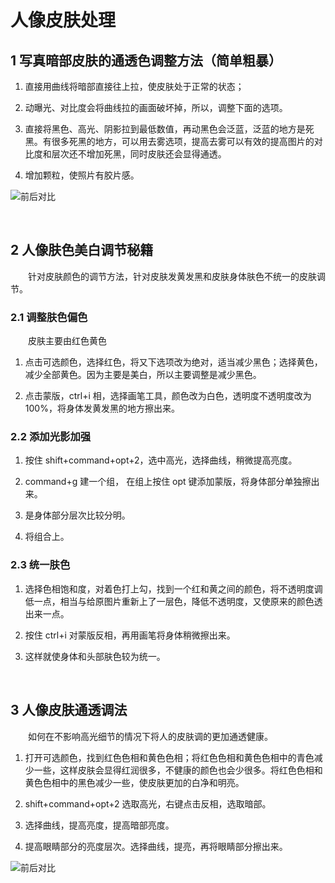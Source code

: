 # 人像皮肤处理
 
 
## 1 写真暗部皮肤的通透色调整方法（简单粗暴）

1. 直接用曲线将暗部直接往上拉，使皮肤处于正常的状态；

2. 动曝光、对比度会将曲线拉的画面破坏掉，所以，调整下面的选项。

3. 直接将黑色、高光、阴影拉到最低数值，再动黑色会泛蓝，泛蓝的地方是死黑。有很多死黑的地方，可以用去雾选项，提高去雾可以有效的提高图片的对比度和层次还不增加死黑，同时皮肤还会显得通透。

4. 增加颗粒，使照片有胶片感。

![前后对比](https://upload-images.jianshu.io/upload_images/10947003-7f63426224b99227.png?imageMogr2/auto-orient/strip%7CimageView2/2/w/600)

<br>


## 2 人像肤色美白调节秘籍

&emsp;&emsp;针对皮肤颜色的调节方法，针对皮肤发黄发黑和皮肤身体肤色不统一的皮肤调节。

### 2.1 调整肤色偏色

&emsp;&emsp;皮肤主要由红色黄色

1. 点击可选颜色，选择红色，将又下选项改为绝对，适当减少黑色；选择黄色，减少全部黄色。因为主要是美白，所以主要调整是减少黑色。

2. 点击蒙版，ctrl+i 相，选择画笔工具，颜色改为白色，透明度不透明度改为100%，将身体发黄发黑的地方擦出来。

### 2.2 添加光影加强
1. 按住 shift+command+opt+2，选中高光，选择曲线，稍微提高亮度。

2. command+g 建一个组， 在组上按住 opt 键添加蒙版，将身体部分单独擦出来。

3. 是身体部分层次比较分明。

4. 将组合上。

### 2.3 统一肤色
1. 选择色相饱和度，对着色打上勾，找到一个红和黄之间的颜色，将不透明度调低一点，相当与给原图片重新上了一层色，降低不透明度，又使原来的颜色透出来一点。

2. 按住 ctrl+i 对蒙版反相，再用画笔将身体稍微擦出来。

3. 这样就使身体和头部肤色较为统一。

<br>

## 3 人像皮肤通透调法
&emsp;&emsp;如何在不影响高光细节的情况下将人的皮肤调的更加通透健康。
1. 打开可选颜色，找到红色色相和黄色色相；将红色色相和黄色色相中的青色减少一些，这样皮肤会显得红润很多，不健康的颜色也会少很多。将红色色相和黄色色相中的黑色减少一些，使皮肤更加的白净和明亮。

2. shift+command+opt+2 选取高光，右键点击反相，选取暗部。

3. 选择曲线，提高亮度，提高暗部亮度。

4. 提高眼睛部分的亮度层次。选择曲线，提亮，再将眼睛部分擦出来。
 
 ![前后对比](https://upload-images.jianshu.io/upload_images/10947003-10754062bfd71382.png?imageMogr2/auto-orient/strip%7CimageView2/2/w/1240)
